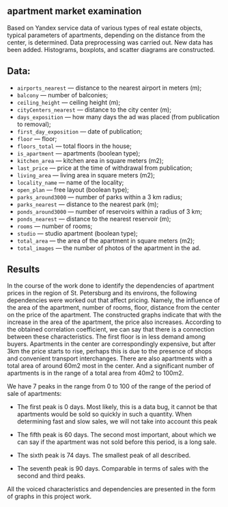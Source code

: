 ## apartment market examination

Based on Yandex service data of various types of real estate objects, typical parameters of apartments, depending on 
the distance from the center, is determined. Data preprocessing was carried out. New data has been added.
Histograms, boxplots, and scatter diagrams are constructed.

## Data:
- `airports_nearest` — distance to the nearest airport in meters (m);
- `balcony` — number of balconies;
- `ceiling_height` — ceiling height (m);
- `cityCenters_nearest` — distance to the city center (m);
- `days_exposition` — how many days the ad was placed (from publication to removal);
- `first_day_exposition` — date of publication;
- `floor` — floor;
- `floors_total` — total floors in the house;
- `is_apartment` — apartments (boolean type);
- `kitchen_area` — kitchen area in square meters (m2);
- `last_price` — price at the time of withdrawal from publication;
- `living_area` — living area in square meters (m2);
- `locality_name` — name of the locality;
- `open_plan` — free layout (boolean type);
- `parks_around3000` — number of parks within a 3 km radius;
- `parks_nearest` — distance to the nearest park (m);
- `ponds_around3000` — number of reservoirs within a radius of 3 km;
- `ponds_nearest` — distance to the nearest reservoir (m);
- `rooms` — number of rooms;
- `studio` — studio apartment (boolean type);
- `total_area` — the area of the apartment in square meters (m2);
- `total_images` — the number of photos of the apartment in the ad.

## Results

In the course of the work done to identify the dependencies of apartment prices in the region of St. Petersburg and its environs, the following dependencies were worked out that affect pricing. Namely, the influence of the area of the apartment, number of rooms, floor, distance from the center on the price of the apartment. The constructed graphs indicate that with the increase in the area of the apartment, the price also increases. According to the obtained correlation coefficient, we can say that there is a connection between these characteristics. The first floor is in less demand among buyers. Apartments in the center are correspondingly expensive, but after 3km the price starts to rise, perhaps this is due to the presence of shops and convenient transport interchanges. There are also apartments with a total area of around 60m2 most in the center. And a significant number of apartments is in the range of a total area from 40m2 to 100m2.

We have 7 peaks in the range from 0 to 100 of the range of the period of sale of apartments:

- The first peak is 0 days. Most likely, this is a data bug, it cannot be that apartments would be sold so quickly in such a quantity. When determining fast and slow sales, we will not take into account this peak

- The fifth peak is 60 days. The second most important, about which we can say if the apartment was not sold before this period, is a long sale.
- The sixth peak is 74 days. The smallest peak of all described.
- The seventh peak is 90 days. Comparable in terms of sales with the second and third peaks.

All the voiced characteristics and dependencies are presented in the form of graphs in this project work.
